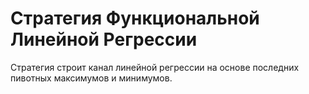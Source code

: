 # Стратегия Функциональной Линейной Регрессии

Стратегия строит канал линейной регрессии на основе последних пивотных максимумов и минимумов.
